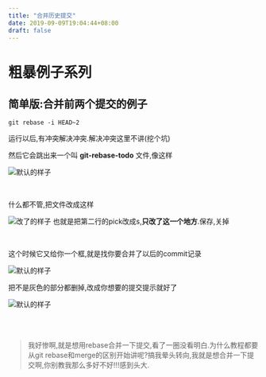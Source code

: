 ```yaml
---
title: "合并历史提交"
date: 2019-09-09T19:04:44+08:00
draft: false
---
```

  
# 粗暴例子系列

## 简单版:合并前两个提交的例子

`git rebase -i HEAD~2`  

运行以后,有冲突解决冲突.解决冲突这里不讲(挖个坑)  

然后它会跳出来一个叫 **git-rebase-todo** 文件,像这样  

![默认的样子](/images/todoD.png)  

 <br/> 

什么都不管,把文件改成这样  

![改了的样子](/images/todo.png)
也就是把第二行的pick改成s,**只改了这一个地方**.保存,关掉  

<br/>

这个时候它又给你一个框,就是找你要合并了以后的commit记录  

![默认的样子](/images/commitD.png)

把不是灰色的部分都删掉,改成你想要的提交提示就好了  

![默认的样子](/images/commit.png)  


<br/>
<br/>

> 我好惨啊,就是想用rebase合并一下提交,看了一圈没看明白.为什么教程都要从git rebase和merge的区别开始讲呢?搞我晕头转向,我就是想合并一下提交啊,你别教我那么多好不好!!!感到头大.